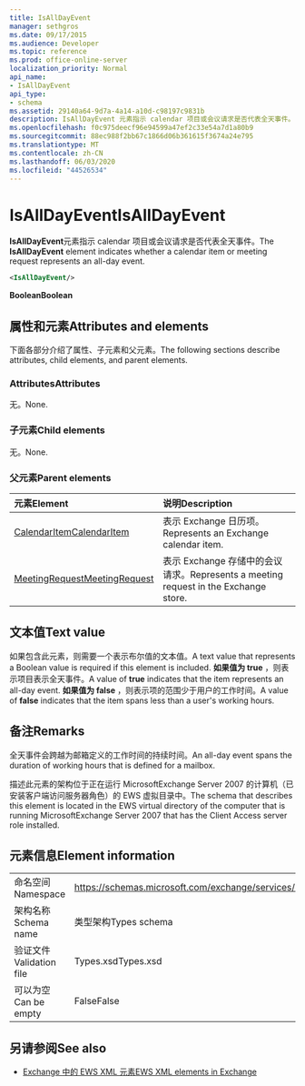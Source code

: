```yaml
---
title: IsAllDayEvent
manager: sethgros
ms.date: 09/17/2015
ms.audience: Developer
ms.topic: reference
ms.prod: office-online-server
localization_priority: Normal
api_name:
- IsAllDayEvent
api_type:
- schema
ms.assetid: 29140a64-9d7a-4a14-a10d-c98197c9831b
description: IsAllDayEvent 元素指示 calendar 项目或会议请求是否代表全天事件。
ms.openlocfilehash: f0c975deecf96e94599a47ef2c33e54a7d1a80b9
ms.sourcegitcommit: 88ec988f2bb67c1866d06b361615f3674a24e795
ms.translationtype: MT
ms.contentlocale: zh-CN
ms.lasthandoff: 06/03/2020
ms.locfileid: "44526534"
---
```

# <a name="isalldayevent"></a><span data-ttu-id="2f7ff-103">IsAllDayEvent</span><span class="sxs-lookup"><span data-stu-id="2f7ff-103">IsAllDayEvent</span></span>

<span data-ttu-id="2f7ff-104">**IsAllDayEvent**元素指示 calendar 项目或会议请求是否代表全天事件。</span><span class="sxs-lookup"><span data-stu-id="2f7ff-104">The **IsAllDayEvent** element indicates whether a calendar item or meeting request represents an all-day event.</span></span> 
  
```xml
<IsAllDayEvent/>
```

 <span data-ttu-id="2f7ff-105">**Boolean**</span><span class="sxs-lookup"><span data-stu-id="2f7ff-105">**Boolean**</span></span>
## <a name="attributes-and-elements"></a><span data-ttu-id="2f7ff-106">属性和元素</span><span class="sxs-lookup"><span data-stu-id="2f7ff-106">Attributes and elements</span></span>

<span data-ttu-id="2f7ff-107">下面各部分介绍了属性、子元素和父元素。</span><span class="sxs-lookup"><span data-stu-id="2f7ff-107">The following sections describe attributes, child elements, and parent elements.</span></span>
  
### <a name="attributes"></a><span data-ttu-id="2f7ff-108">Attributes</span><span class="sxs-lookup"><span data-stu-id="2f7ff-108">Attributes</span></span>

<span data-ttu-id="2f7ff-109">无。</span><span class="sxs-lookup"><span data-stu-id="2f7ff-109">None.</span></span>
  
### <a name="child-elements"></a><span data-ttu-id="2f7ff-110">子元素</span><span class="sxs-lookup"><span data-stu-id="2f7ff-110">Child elements</span></span>

<span data-ttu-id="2f7ff-111">无。</span><span class="sxs-lookup"><span data-stu-id="2f7ff-111">None.</span></span>
  
### <a name="parent-elements"></a><span data-ttu-id="2f7ff-112">父元素</span><span class="sxs-lookup"><span data-stu-id="2f7ff-112">Parent elements</span></span>

|<span data-ttu-id="2f7ff-113">**元素**</span><span class="sxs-lookup"><span data-stu-id="2f7ff-113">**Element**</span></span>|<span data-ttu-id="2f7ff-114">**说明**</span><span class="sxs-lookup"><span data-stu-id="2f7ff-114">**Description**</span></span>|
|:-----|:-----|
|[<span data-ttu-id="2f7ff-115">CalendarItem</span><span class="sxs-lookup"><span data-stu-id="2f7ff-115">CalendarItem</span></span>](calendaritem.md) <br/> |<span data-ttu-id="2f7ff-116">表示 Exchange 日历项。</span><span class="sxs-lookup"><span data-stu-id="2f7ff-116">Represents an Exchange calendar item.</span></span>  <br/> |
|[<span data-ttu-id="2f7ff-117">MeetingRequest</span><span class="sxs-lookup"><span data-stu-id="2f7ff-117">MeetingRequest</span></span>](meetingrequest.md) <br/> |<span data-ttu-id="2f7ff-118">表示 Exchange 存储中的会议请求。</span><span class="sxs-lookup"><span data-stu-id="2f7ff-118">Represents a meeting request in the Exchange store.</span></span>  <br/> |
   
## <a name="text-value"></a><span data-ttu-id="2f7ff-119">文本值</span><span class="sxs-lookup"><span data-stu-id="2f7ff-119">Text value</span></span>

<span data-ttu-id="2f7ff-120">如果包含此元素，则需要一个表示布尔值的文本值。</span><span class="sxs-lookup"><span data-stu-id="2f7ff-120">A text value that represents a Boolean value is required if this element is included.</span></span> <span data-ttu-id="2f7ff-121">**如果值为 true** ，则表示项目表示全天事件。</span><span class="sxs-lookup"><span data-stu-id="2f7ff-121">A value of **true** indicates that the item represents an all-day event.</span></span> <span data-ttu-id="2f7ff-122">**如果值为 false** ，则表示项的范围少于用户的工作时间。</span><span class="sxs-lookup"><span data-stu-id="2f7ff-122">A value of **false** indicates that the item spans less than a user's working hours.</span></span> 
  
## <a name="remarks"></a><span data-ttu-id="2f7ff-123">备注</span><span class="sxs-lookup"><span data-stu-id="2f7ff-123">Remarks</span></span>

<span data-ttu-id="2f7ff-124">全天事件会跨越为邮箱定义的工作时间的持续时间。</span><span class="sxs-lookup"><span data-stu-id="2f7ff-124">An all-day event spans the duration of working hours that is defined for a mailbox.</span></span>
  
<span data-ttu-id="2f7ff-125">描述此元素的架构位于正在运行 MicrosoftExchange Server 2007 的计算机（已安装客户端访问服务器角色）的 EWS 虚拟目录中。</span><span class="sxs-lookup"><span data-stu-id="2f7ff-125">The schema that describes this element is located in the EWS virtual directory of the computer that is running MicrosoftExchange Server 2007 that has the Client Access server role installed.</span></span>
  
## <a name="element-information"></a><span data-ttu-id="2f7ff-126">元素信息</span><span class="sxs-lookup"><span data-stu-id="2f7ff-126">Element information</span></span>

|||
|:-----|:-----|
|<span data-ttu-id="2f7ff-127">命名空间</span><span class="sxs-lookup"><span data-stu-id="2f7ff-127">Namespace</span></span>  <br/> |https://schemas.microsoft.com/exchange/services/2006/types  <br/> |
|<span data-ttu-id="2f7ff-128">架构名称</span><span class="sxs-lookup"><span data-stu-id="2f7ff-128">Schema name</span></span>  <br/> |<span data-ttu-id="2f7ff-129">类型架构</span><span class="sxs-lookup"><span data-stu-id="2f7ff-129">Types schema</span></span>  <br/> |
|<span data-ttu-id="2f7ff-130">验证文件</span><span class="sxs-lookup"><span data-stu-id="2f7ff-130">Validation file</span></span>  <br/> |<span data-ttu-id="2f7ff-131">Types.xsd</span><span class="sxs-lookup"><span data-stu-id="2f7ff-131">Types.xsd</span></span>  <br/> |
|<span data-ttu-id="2f7ff-132">可以为空</span><span class="sxs-lookup"><span data-stu-id="2f7ff-132">Can be empty</span></span>  <br/> |<span data-ttu-id="2f7ff-133">False</span><span class="sxs-lookup"><span data-stu-id="2f7ff-133">False</span></span>  <br/> |
   
## <a name="see-also"></a><span data-ttu-id="2f7ff-134">另请参阅</span><span class="sxs-lookup"><span data-stu-id="2f7ff-134">See also</span></span>



- [<span data-ttu-id="2f7ff-135">Exchange 中的 EWS XML 元素</span><span class="sxs-lookup"><span data-stu-id="2f7ff-135">EWS XML elements in Exchange</span></span>](ews-xml-elements-in-exchange.md)

